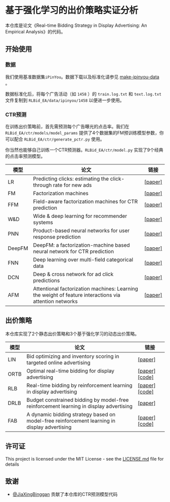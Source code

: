 # 基于强化学习的出价策略实证分析

本仓库是论文《Real-time Bidding Strategy in Display Advertising: An Empirical Analysis》的代码。

## 开始使用

### 数据
我们使用基准数据集`iPinYou`。数据下载以及标准化请参见 [make-ipinyou-data](https://github.com/wnzhang/make-ipinyou-data) 。

数据标准化后，将每个广告活动（如 `1458` ）的 `train.log.txt`  和 `text.log.txt` 文件复制到 `RLBid_EA/data/ipinyou/1458` 以便进一步使用。

### CTR预测

在训练出价策略前，首先需预测每个广告曝光的点击率。我们在 `RLBid_EA/ctr/models/model_params` 提供了4个数据集的FM预训练模型参数，你可以配合 `RLBid_EA/ctr/generate_pctr.py` 使用。

你当然也能够自己训练一个CTR预测器。`RLBid_EA/ctr/model.py` 实现了9个经典的点击率预测模型。

| 模型   | 论文                                                         | 链接                                                         |
| ------ | ------------------------------------------------------------ | ------------------------------------------------------------ |
| LR     | Predicting clicks: estimating the click-through rate for new ads | [[paper]](https://dl.acm.org/doi/abs/10.1145/1242572.1242643) |
| FM     | Factorization machines                                       | [[paper]](https://ieeexplore.ieee.org/abstract/document/5694074/) |
| FFM    | Field-aware factorization machines for CTR prediction        | [[paper]](https://dl.acm.org/doi/abs/10.1145/2959100.2959134) |
| W&D    | Wide & deep learning for recommender systems                 | [[paper]](https://dl.acm.org/doi/abs/10.1145/2988450.2988454) |
| PNN    | Product-based neural networks for user response prediction   | [[paper]](https://ieeexplore.ieee.org/abstract/document/7837964/) |
| DeepFM | DeepFM: a factorization-machine based neural network for CTR prediction | [[paper]](https://arxiv.org/abs/1703.04247)                  |
| FNN    | Deep learning over multi-field categorical data              | [[paper]](https://link.springer.com/chapter/10.1007/978-3-319-30671-1_4) |
| DCN    | Deep & cross network for ad click predictions                | [[paper]](https://dl.acm.org/doi/abs/10.1145/3124749.3124754) |
| AFM    | Attentional factorization machines: Learning the weight of feature interactions via attention networks | [[paper]](https://arxiv.org/abs/1708.04617)                  |

## 出价策略

本仓库实现了2个静态出价策略和3个基于强化学习的动态出价策略。

| 模型 | 论文                                                         | 链接                                                         |
| ---- | ------------------------------------------------------------ | ------------------------------------------------------------ |
| LIN  | Bid optimizing and inventory scoring in targeted online advertising | [[paper]](https://dl.acm.org/doi/abs/10.1145/2339530.2339655) |
| ORTB | Optimal real-time bidding for display advertising            | [[paper]](https://dl.acm.org/doi/abs/10.1145/2623330.2623633) [[code]](https://github.com/wnzhang/rtbarbitrage) |
| RLB  | Real-time bidding by reinforcement learning in display advertising | [[paper]](https://dl.acm.org/doi/abs/10.1145/3018661.3018702) [[code]](https://github.com/han-cai/rlb-dp) |
| DRLB | Budget constrained bidding by model-free reinforcement learning in display advertising | [[paper]](https://dl.acm.org/doi/abs/10.1145/3269206.3271748) |
| FAB  | A dynamic bidding strategy based on model-free reinforcement learning in display advertising | [[paper]](https://ieeexplore.ieee.org/abstract/document/9258910/) [[code]](https://github.com/JiaXingBinggan/FAB_expr) |

## 许可证

This project is licensed under the MIT License - see the [LICENSE.md](LICENSE.md) file for details

## 致谢

*  [@JiaXingBinggan](https://github.com/JiaXingBinggan) 贡献了本仓库的CTR预测模型代码

